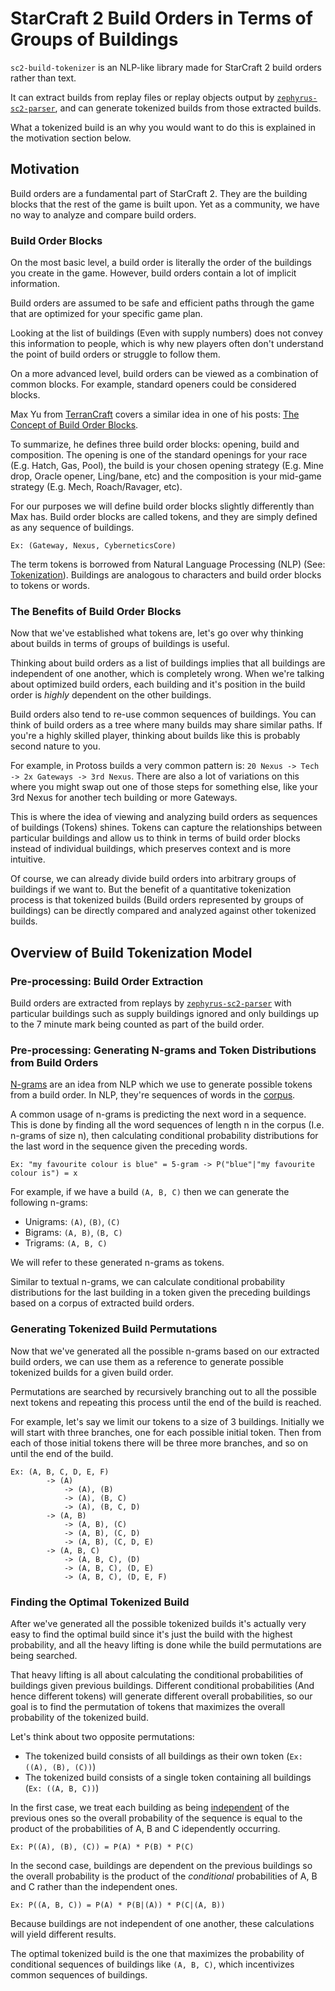 # StarCraft 2 Build Orders in Terms of Groups of Buildings

`sc2-build-tokenizer` is an NLP-like library made for StarCraft 2 build orders rather than text.

It can extract builds from replay files or replay objects output by [`zephyrus-sc2-parser`](https://github.com/ZephyrBlu/zephyrus-sc2-parser), and can generate tokenized builds from those extracted builds.

What a tokenized build is an why you would want to do this is explained in the motivation section below.

## Motivation

Build orders are a fundamental part of StarCraft 2. They are the building blocks that the rest of the game is built upon. Yet as a community, we have no way to analyze and compare build orders.

### Build Order Blocks

On the most basic level, a build order is literally the order of the buildings you create in the game. However, build orders contain a lot of implicit information.

Build orders are assumed to be safe and efficient paths through the game that are optimized for your specific game plan.

Looking at the list of buildings (Even with supply numbers) does not convey this information to people, which is why new players often don't understand the point of build orders or struggle to follow them.

On a more advanced level, build orders can be viewed as a combination of common blocks. For example, standard openers could be considered blocks.

Max Yu from [TerranCraft](https://terrancraft.com/) covers a similar idea in one of his posts: [The Concept of Build Order Blocks](https://terrancraft.com/2019/06/30/the-concept-of-build-order-blocks/).

To summarize, he defines three build order blocks: opening, build and composition. The opening is one of the standard openings for your race (E.g. Hatch, Gas, Pool), the build is your chosen opening strategy (E.g. Mine drop, Oracle opener, Ling/bane, etc) and the composition is your mid-game strategy (E.g. Mech, Roach/Ravager, etc).

For our purposes we will define build order blocks slightly differently than Max has. Build order blocks are called tokens, and they are simply defined as any sequence of buildings.

`Ex: (Gateway, Nexus, CyberneticsCore)`

The term tokens is borrowed from Natural Language Processing (NLP) (See: [Tokenization](https://en.wikipedia.org/wiki/Lexical_analysis#Tokenization)). Buildings are analogous to characters and build order blocks to tokens or words.

### The Benefits of Build Order Blocks

Now that we've established what tokens are, let's go over why thinking about builds in terms of groups of buildings is useful.

Thinking about build orders as a list of buildings implies that all buildings are independent of one another, which is completely wrong. When we're talking about optimized build orders, each building and it's position in the build order is *highly* dependent on the other buildings.

Build orders also tend to re-use common sequences of buildings. You can think of build orders as a tree where many builds may share similar paths. If you're a highly skilled player, thinking about builds like this is probably second nature to you.

For example, in Protoss builds a very common pattern is: `20 Nexus -> Tech -> 2x Gateways -> 3rd Nexus`. There are also a lot of variations on this where you might swap out one of those steps for something else, like your 3rd Nexus for another tech building or more Gateways.

This is where the idea of viewing and analyzing build orders as sequences of buildings (Tokens) shines. Tokens can capture the relationships between particular buildings and allow us to think in terms of build order blocks instead of individual buildings, which preserves context and is more intuitive.

Of course, we can already divide build orders into arbitrary groups of buildings if we want to. But the benefit of a quantitative tokenization process is that tokenized builds (Build orders represented by groups of buildings) can be directly compared and analyzed against other tokenized builds.

## Overview of Build Tokenization Model

### Pre-processing: Build Order Extraction

Build orders are extracted from replays by [`zephyrus-sc2-parser`](https://github.com/ZephyrBlu/zephyrus-sc2-parser) with particular buildings such as supply buildings ignored and only buildings up to the 7 minute mark being counted as part of the build order.

### Pre-processing: Generating N-grams and Token Distributions from Build Orders

[N-grams](https://en.wikipedia.org/wiki/N-gram) are an idea from NLP which we use to generate possible tokens from a build order. In NLP, they're sequences of words in the [corpus](https://en.wikipedia.org/wiki/Text_corpus).

A common usage of n-grams is predicting the next word in a sequence. This is done by finding all the word sequences of length n in the corpus (I.e. n-grams of size n), then calculating conditional probability distributions for the last word in the sequence given the preceding words.

`Ex: "my favourite colour is blue" = 5-gram -> P("blue"|"my favourite colour is") = x`

For example, if we have a build `(A, B, C)` then we can generate the following n-grams:

- Unigrams: `(A)`, `(B)`, `(C)`
- Bigrams: `(A, B)`, `(B, C)`
- Trigrams: `(A, B, C)`

We will refer to these generated n-grams as tokens.

Similar to textual n-grams, we can calculate conditional probability distributions for the last building in a token given the preceding buildings based on a corpus of extracted build orders. 

### Generating Tokenized Build Permutations

Now that we've generated all the possible n-grams based on our extracted build orders, we can use them as a reference to generate possible tokenized builds for a given build order.

Permutations are searched by recursively branching out to all the possible next tokens and repeating this process until the end of the build is reached.

For example, let's say we limit our tokens to a size of 3 buildings. Initially we will start with three branches, one for each possible initial token. Then from each of those initial tokens there will be three more branches, and so on until the end of the build.

```
Ex: (A, B, C, D, E, F)
        -> (A)
            -> (A), (B)
            -> (A), (B, C)
            -> (A), (B, C, D)
        -> (A, B)
            -> (A, B), (C)
            -> (A, B), (C, D)
            -> (A, B), (C, D, E)
        -> (A, B, C)
            -> (A, B, C), (D)
            -> (A, B, C), (D, E)
            -> (A, B, C), (D, E, F)
```

### Finding the Optimal Tokenized Build

After we've generated all the possible tokenized builds it's actually very easy to find the optimal build since it's just the build with the highest probability, and all the heavy lifting is done while the build permutations are being searched.

That heavy lifting is all about calculating the conditional probabilities of buildings given previous buildings. Different conditional probabilities (And hence different tokens) will generate different overall probabilities, so our goal is to find the permutation of tokens that maximizes the overall probability of the tokenized build.

Let's think about two opposite permutations:

- The tokenized build consists of all buildings as their own token (`Ex: ((A), (B), (C))`)
- The tokenized build consists of a single token containing all buildings (`Ex: ((A, B, C))`)

In the first case, we treat each building as being [independent](https://en.wikipedia.org/wiki/Independence_(probability_theory)) of the previous ones so the overall probability of the sequence is equal to the product of the probabilities of A, B and C idependently occurring.

`Ex: P((A), (B), (C)) = P(A) * P(B) * P(C)`

In the second case, buildings are dependent on the previous buildings so the overall probability is the product of the *conditional* probabilities of A, B and C rather than the independent ones.

`Ex: P((A, B, C)) = P(A) * P(B|(A)) * P(C|(A, B))`

Because buildings are not independent of one another, these calculations will yield different results.

The optimal tokenized build is the one that maximizes the probability of conditional sequences of buildings like `(A, B, C)`, which incentivizes common sequences of buildings.
